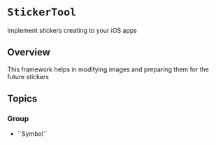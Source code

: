 # ``StickerTool``

Implement stickers creating to your iOS apps

## Overview

This framework helps in modifying images and preparing them for the future stickers

## Topics

### <!--@START_MENU_TOKEN@-->Group<!--@END_MENU_TOKEN@-->

- <!--@START_MENU_TOKEN@-->``Symbol``<!--@END_MENU_TOKEN@-->
